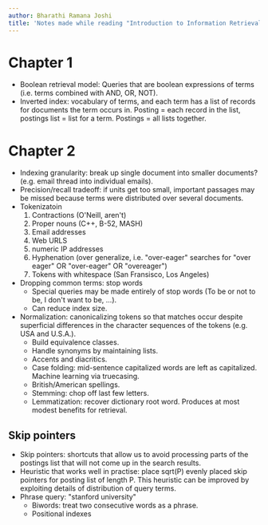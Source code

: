 ```yaml
---
author: Bharathi Ramana Joshi
title: 'Notes made while reading "Introduction to Information Retrieval"'
---
```


# Chapter 1
- Boolean retrieval model: Queries that are boolean expressions of terms (i.e.
    terms combined with AND, OR, NOT).
- Inverted index: vocabulary of terms, and each term has a list of records for
    documents the term occurs in. Posting = each record in the list, postings
    list = list for a term. Postings = all lists together.

# Chapter 2
- Indexing granularity: break up single document into smaller documents? (e.g.
    email thread into individual emails).
- Precision/recall tradeoff: if units get too small, important passages may be
    missed because terms were distributed over several documents.
- Tokenizatoin
    1. Contractions (O'Neill, aren't)
    2. Proper nouns (C++, B-52, MASH)
    3. Email addresses
    4. Web URLS
    5. numeric IP addresses
    6. Hyphenation (over generalize, i.e. "over-eager" searches for "over eager" OR "over-eager" OR "overeager")
    7. Tokens with whitespace (San Fransisco, Los Angeles)
- Dropping common terms: stop words
    + Special queries may be made entirely of stop words (To be or not to be, I
        don't want to be, ...).
    + Can reduce index size.
- Normalization: canonicalizing tokens so that matches occur despite superficial
    differences in the character sequences of the tokens (e.g. USA and U.S.A.).
    + Build equivalence classes.
    + Handle synonyms by maintaining lists.
    + Accents and diacritics.
    + Case folding: mid-sentence capitalized words are left as capitalized.
        Machine learning via truecasing.
    + British/American spellings.
    + Stemming: chop off last few letters.
    + Lemmatization: recover dictionary root word. Produces at most modest
        benefits for retrieval.
## Skip pointers
- Skip pointers: shortcuts that allow us to avoid processing parts of the
    postings list that will not come up in the search results.
- Heuristic that works well in practise: place sqrt(P) evenly placed skip
    pointers for posting list of length P. This heuristic can be improved by
    exploiting details of distribution of query terms.
- Phrase query: "stanford university"
    + Biwords: treat two consecutive words as a phrase.
    + Positional indexes
